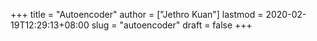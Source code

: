 +++
title = "Autoencoder"
author = ["Jethro Kuan"]
lastmod = 2020-02-19T12:29:13+08:00
slug = "autoencoder"
draft = false
+++
